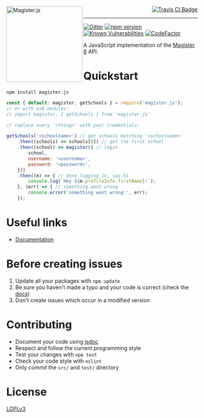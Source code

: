 [<img src="http://i.imgur.com/Lrg80ax.png" alt="Magister.js" align="left" width="200"/>](http://simplyGits.github.io/MagisterJS/)
<p align="right">
	<a href="https://travis-ci.org/simplyGits/MagisterJS">
		<img src="https://api.travis-ci.org/simplyGits/MagisterJS.png?branch=master" alt="Travis CI Badge"/>
	</a>
</p>

---

[![Gitter](https://badges.gitter.im/simplyGits/MagisterJS.svg)](https://gitter.im/simplyGits/MagisterJS?utm_source=badge&utm_medium=badge&utm_campaign=pr-badge)
[![npm version](https://badge.fury.io/js/magister.js.svg)](https://badge.fury.io/js/magister.js)
[![Known Vulnerabilities](https://snyk.io/test/github/simplyGits/MagisterJS/badge.svg?targetFile=package.json)](https://snyk.io/test/github/simplyGits/MagisterJS?targetFile=package.json)
[![CodeFactor](https://www.codefactor.io/repository/github/simplygits/magisterjs/badge)](https://www.codefactor.io/repository/github/simplygits/magisterjs)

A JavaScript implementation of the [Magister 6](http://magister6.nl/) API.

Quickstart
===
`npm install magister.js`

```javascript
const { default: magister, getSchools } = require('magister.js');
// or with es6 modules:
// import magister, { getSchools } from 'magister.js'

// replace every '<thing>' with your credentials:

getSchools('<schoolname>') // get schools matching '<schoolname>'
	.then((schools) => schools[0]) // get the first school
	.then((school) => magister({ // login
		school,
		username: '<username>',
		password: '<password>',
	}))
	.then((m) => { // done logging in, say hi
		console.log(`Hey ${m.profileInfo.firstName}!`);
	}, (err) => { // something went wrong
		console.error('something went wrong:', err);
	});
```

Useful links
===
* [Documentation](http://simplyGits.github.io/MagisterJS/)

Before creating issues
===
1. Update all your packages with `npm update`
2. Be sure you haven't made a typo and your code is correct (check the [docs](http://simplyGits.github.io/MagisterJS/))
3. Don't create issues which occur in a modified version

Contributing
===
* Document your code using [jsdoc](http://usejsdoc.org/)
* Respect and follow the current programming style
* Test your changes with `npm test`
* Check your code style with `eslint`
* Only commit the `src/` and `test/` directory

License
===
[LGPLv3](LICENSE)
